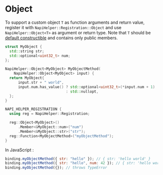 # Object

To support a custom object `T` as function arguments and return value, register it with `NapiHelper::Registration::Object` and use `NapiHelper::Object<T>` as argument or return type. Note that `T` should be [default constructible](https://en.cppreference.com/w/cpp/types/is_default_constructible) and contains only public members.

```cpp
struct MyObject {
  std::string str;
  std::optional<uint32_t> num;
};

NapiHelper::Object<MyObject> MyObjectMethod(
    NapiHelper::Object<MyObject> input) {
  return MyObject{
      input.str + " world",
      input.num.has_value() ? std::optional<uint32_t>(*input.num + 1)
                            : std::nullopt,
  };
}

NAPI_HELPER_REGISTRATION {
  using reg = NapiHelper::Registration;

  reg::Object<MyObject>()
      .Member<&MyObject::num>("num")
      .Member<&MyObject::str>("str");
  reg::Function<MyObjectMethod>("myObjectMethod");
}
```

In JavaScript :

```javascript
binding.myObjectMethod({ str: "hello" }); // { str: 'hello world' }
binding.myObjectMethod({ str: "hello", num: 42 }); // { str: 'hello world', num: 43 }
binding.myObjectMethod({}); // throws TypeError
```
